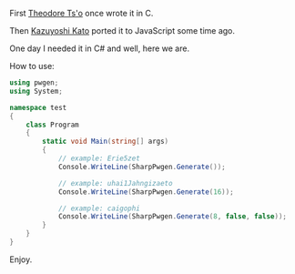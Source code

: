 First [Theodore Ts'o](https://github.com/tytso/pwgen/blob/master/pwgen.c) once wrote it in C.

Then [Kazuyoshi Kato](https://github.com/kzys/pwgen-js/) ported it to JavaScript some time ago.

One day I needed it in C# and well, here we are.

How to use:

```cs
using pwgen;
using System;

namespace test
{
    class Program
    {
        static void Main(string[] args)
        {
            // example: Erie5zet
            Console.WriteLine(SharpPwgen.Generate());

            // example: uhai1Jahngizaeto
            Console.WriteLine(SharpPwgen.Generate(16));

            // example: caigophi
            Console.WriteLine(SharpPwgen.Generate(8, false, false));
        }
    }
}
```

Enjoy.